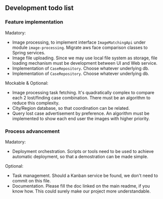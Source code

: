## Development todo list

### Feature implementation

Madatory:

* Image processing, to implement interface `ImageMatchingApi` under module `image-processing`. Migrate aws face comparison classes to Spring services.
* Image file uploading. Since we may use local file system as storage, file loading mechanism must be development between UI and Web service.
* Implementation of `CaseRepository`. Choose whatever underlying db.
* Implementation of `CaseRepository`. Choose whatever underlying db.

Mockable & Optional:

* Image processing task fetching. It's quadratically complex to compare each 2 lost/finding case combination. There must be an algorithm to reduce this complexity.
* City/Region database, so that coordination can be related.
* Query lost case advertisement by preference. An algorithm must be implemented to show each end user the images with higher priority.

### Process advancement

Madatory:

* Deployment orchestration. Scripts or tools need to be used to achieve automatic deployment, so that a demostration can be made simple.

Optional:

* Task management. Should a Kanban service be found, we don't need to commit on this file.
* Documentation. Please fill the doc linked on the main readme, if you know how. This could surely make our project more understandable.